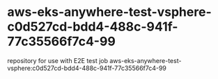# aws-eks-anywhere-test-vsphere-c0d527cd-bdd4-488c-941f-77c35566f7c4-99
repository for use with E2E test job aws-eks-anywhere-test-vsphere:c0d527cd-bdd4-488c-941f-77c35566f7c4-99

